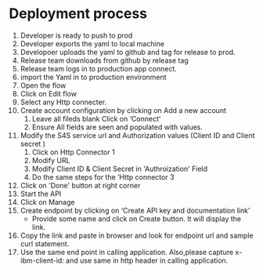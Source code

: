 # Deployment process

1. Developer is ready to push to prod
1. Developer exports the yaml to local machine
1. Developoer uploads the yaml to github and tag for release to prod.
1. Release team downloads from github by release tag 
1. Release team logs in to production app connect.
1. import the Yaml in to production environment
1. Open the flow
1. Click on Edit flow
1. Select any Http connecter.
1. Create account configuration by clicking on Add a new account
   1. Leave all fileds blank Click on ‘Connect’
   1. Ensure All fields are seen and populated with values.
1. Modify the S4S service url and Authorization values (Client ID and Client secret ) 
   1. Click on  Http Connector 1
   1. Modify URL 
   1. Modify Client ID & Client Secret in 'Authroization' Field
   1. Do the same steps for the ‘Http connector 3 
1. Click on 'Done' button at right corner	
1. Start the API
1. Click on Manage
1. Create endpoint by clicking on ‘Create API key and documentation link’
   - Provide some name and click on Create button. It will display the link.
1. Copy the link and paste in browser and look for endpoint url and sample curl statement.
1. Use the same end point in calling application. Also,please capture x-ibm-client-id:<value> and use same in http header in calling application.
